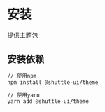 ---
---

# 安装

提供主题包

## 安装依赖

```bash
// 使用npm
npm install @shuttle-ui/theme

// 使用yarn
yarn add @shuttle-ui/theme
```
